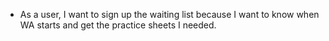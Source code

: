 * As a user, I want to sign up the waiting list because I want to know when WA starts and get the practice sheets I needed.